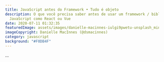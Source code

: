 ```yaml
---
title: JavaScript antes do Framework • Tudo é objeto
description: O que você precisa saber antes de usar um framework / biblicoteca
  JavaScript como React ou Vue
date: 2020-07-11 01:32:35
featuredImage: assets/images/danielle-macinnes-iulgi9pwetu-unsplash_min.jpg
imageCopyright: Danielle MacInnes (@dsmacinnes)
category: javascript
background: "#F0DB4F"
---
```

...